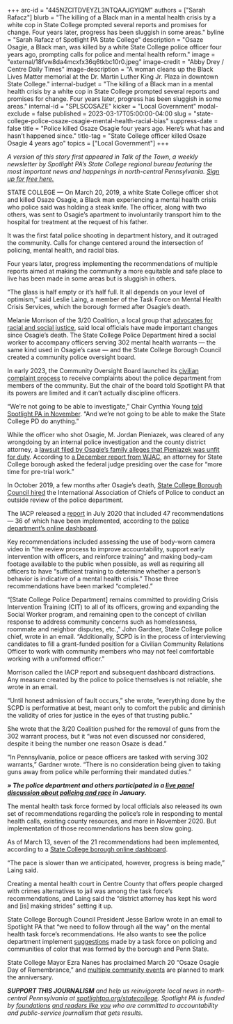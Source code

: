 +++
arc-id = "445NZCITDVEYZL3NTQAAJGYIQM"
authors = ["Sarah Rafacz"]
blurb = "The killing of a Black man in a mental health crisis by a white cop in State College prompted several reports and promises for change. Four years later, progress has been sluggish in some areas."
byline = "Sarah Rafacz of Spotlight PA State College"
description = "Osaze Osagie, a Black man, was killed by a white State College police officer four years ago, prompting calls for police and mental health reform."
image = "external/18fvw8da4mcxfx36q6tkbc10r0.jpeg"
image-credit = "Abby Drey / Centre Daily Times"
image-description = "A woman cleans up the Black Lives Matter memorial at the Dr. Martin Luther King Jr. Plaza in downtown State College."
internal-budget = "The killing of a Black man in a mental health crisis by a white cop in State College prompted several reports and promises for change. Four years later, progress has been sluggish in some areas."
internal-id = "SPLSCOSAZE"
kicker = "Local Government"
modal-exclude = false
published = 2023-03-17T05:00:00-04:00
slug = "state-college-police-osaze-osagie-mental-health-racial-bias"
suppress-date = false
title = "Police killed Osaze Osagie four years ago. Here’s what has and hasn’t happened since."
title-tag = "State College officer killed Osaze Osagie 4 years ago"
topics = ["Local Government"]
+++

<i>A version of this story first appeared in Talk of the Town, a weekly newsletter by Spotlight PA’s State College regional bureau featuring the most important news and happenings in north-central Pennsylvania. </i><a href="https://www.spotlightpa.org/newsletters"><i>Sign up for free here.</i></a>

STATE COLLEGE — On March 20, 2019, a white State College officer shot and killed Osaze Osagie, a Black man experiencing a mental health crisis who police said was holding a steak knife. The officer, along with two others, was sent to Osagie’s apartment to involuntarily transport him to the hospital for treatment at the request of his father.

It was the first fatal police shooting in department history, and it outraged the community. Calls for change centered around the intersection of policing, mental health, and racial bias.

Four years later, progress implementing the recommendations of multiple reports aimed at making the community a more equitable and safe place to live has been made in some areas but is sluggish in others.

“The glass is half empty or it’s half full. It all depends on your level of optimism,” said Leslie Laing, a member of the Task Force on Mental Health Crisis Services, which the borough formed after Osagie’s death.

<script src="https://www.spotlightpa.org/embed.js" async></script><div data-spl-embed-version="1" data-spl-src="https://www.spotlightpa.org/embeds/newsletter/?cta=Sign%20up%20for%20our%20new%20regional%20newsletter%2C%20%3Cb%3ETalk%20of%20the%20Town%3C%2Fb%3E%2C%20and%20get%20all%20the%20news%20and%20notes%20from%20State%20College%20and%20north-central%20PA.&button=Sign%20Up%20Now&preselect=state_college&eyebrow=DON'T%20MISS%20A%20BEAT"></div>

Melanie Morrison of the 3/20 Coalition, a local group that <a href="https://web.archive.org/20230317115356/https://320coalition.org/about/">advocates for racial and social justice</a>, said local officials have made important changes since Osagie’s death. The State College Police Department hired a social worker to accompany officers serving 302 mental health warrants — the same kind used in Osagie’s case — and the State College Borough Council created a community police oversight board.

In early 2023, the Community Oversight Board launched its <a href="https://www.spotlightpa.org/statecollege/2022/11/state-college-police-osaze-osagie-complaint-oversight/">civilian complaint process</a> to receive complaints about the police department from members of the community. But the chair of the board told Spotlight PA that its powers are limited and it can’t actually discipline officers.

“We’re not going to be able to investigate,” Chair Cynthia Young <a href="https://www.spotlightpa.org/statecollege/2022/11/state-college-police-osaze-osagie-complaint-oversight/">told Spotlight PA in November</a>. “And we’re not going to be able to make the State College PD do anything.”

While the officer who shot Osagie, M. Jordan Pieniazek, was cleared of any wrongdoing by an internal police investigation and the county district attorney, a <a href="https://radio.wpsu.org/crime-and-law-enforcement/2021-01-27/lawsuit-alleges-scpd-officer-who-fatally-shot-osagie-was-unfit-for-duty-borough-pushes-back">lawsuit filed by Osagie’s family alleges that Pieniazek was unfit for duty</a>. According to <a href="https://wjactv.com/news/local/lawyer-in-osaze-osagie-lawsuit-requests-more-time-to-complete-the-discovery-process">a December report from WJAC</a>, an attorney for State College borough asked the federal judge presiding over the case for “more time for pre-trial work.”

In October 2019, a few months after Osagie’s death, <a href="https://www.centredaily.com/news/local/article236219963.html">State College Borough Council hired</a> the International Association of Chiefs of Police to conduct an outside review of the police department.

The IACP released a <a href="https://content.civicplus.com/api/assets/ad53414d-623b-42b3-8a5e-4ba3a6acd75d?cache=3600">report</a> in July 2020 that included 47 recommendations — 36 of which have been implemented, according to the <a href="https://performance.envisio.com/dashboard/statecollege1458">police department’s online dashboard</a>.

Key recommendations included assessing the use of body-worn camera video in “the review process to improve accountability, support early intervention with officers, and reinforce training” and making body-cam footage available to the public when possible, as well as requiring all officers to have “sufficient training to determine whether a person’s behavior is indicative of a mental health crisis.” Those three recommendations have been marked “completed.”

“[State College Police Department] remains committed to providing Crisis Intervention Training (CIT) to all of its officers, growing and expanding the Social Worker program, and remaining open to the concept of civilian response to address community concerns such as homelessness, roommate and neighbor disputes, etc.,” John Gardner, State College police chief, wrote in an email. “Additionally, SCPD is in the process of interviewing candidates to fill a grant-funded position for a Civilian Community Relations Officer to work with community members who may not feel comfortable working with a uniformed officer.”

Morrison called the IACP report and subsequent dashboard distractions. Any measure created by the police to police themselves is not reliable, she wrote in an email.

“Until honest admission of fault occurs,” she wrote, “everything done by the SCPD is performative at best, meant only to comfort the public and diminish the validity of cries for justice in the eyes of that trusting public.”

She wrote that the 3/20 Coalition pushed for the removal of guns from the 302 warrant process, but it “was not even discussed nor considered, despite it being the number one reason Osaze is dead.”

“In Pennsylvania, police or peace officers are tasked with serving 302 warrants,” Gardner wrote. “There is no consideration being given to taking guns away from police while performing their mandated duties.”

<script src="https://www.spotlightpa.org/embed.js" async></script><div data-spl-embed-version="1" data-spl-src="https://www.spotlightpa.org/embeds/cta/?eyebrow=Support%20Spotlight%20PA%20in%20State%20College&url=https%3A%2F%2Fcheckout.fundjournalism.org%2Fmemberform%3Forg_id%3Dspotlightpa%26theme%3Dcentrecounty%26campaign%3D7015G0000013pZnQAI&body=Support%20Spotlight%20PA's%20journalism%20in%20State%20College%20%26%20north-central%20Pa.%20and%20%3Cb%3E%20all%20gifts%20will%20be%20DOUBLED%20until%20March%2025%3C%2Fb%3E%20thanks%20to%20a%20generous%20matching%20gift%20from%20The%20Benter%20Foundation%20in%20Pittsburgh.&cta=Click%20to%20Contribute"></div>

<i><b>» The police department and others participated in a </b></i><a href="https://thestatetheatre.org/events/community-conversations-series-the-intersection-of-policing-and-race/"><i><b>live panel discussion about policing and race</b></i></a><i><b> in January.</b></i>

The mental health task force formed by local officials also released its own set of recommendations regarding the police’s role in responding to mental health calls, existing county resources, and more in November 2020. But implementation of those recommendations has been slow going.

As of March 13, seven of the 21 recommendations had been implemented, according to a <a href="https://performance.envisio.com/dashboard/MHTF">State College borough online dashboard</a>.

“The pace is slower than we anticipated, however, progress is being made,” Laing said.

Creating a mental health court in Centre County that offers people charged with crimes alternatives to jail was among the task force’s recommendations, and Laing said the “district attorney has kept his word and [is] making strides” setting it up.

State College Borough Council President Jesse Barlow wrote in an email to Spotlight PA that “we need to follow through all the way” on the mental health task force’s recommendations. He also wants to see the police department implement <a href="https://www.dept.psu.edu/ur/newsdocuments/2021-Task-Force-on-Policing-and-Communities-of-Color_Draft-Report.pdf">suggestions</a> made by a task force on policing and communities of color that was formed by the borough and Penn State.

State College Mayor Ezra Nanes has proclaimed March 20 “Osaze Osagie Day of Remembrance,” and <a href="https://www.collegian.psu.edu/news/borough/fourward-not-fourgotten-events-plan-to-honor-the-4-year-anniversary-of-osazie-osagies-death/article_d5fb049c-c137-11ed-a5e5-07ba5a1363bc.html">multiple community events</a> are planned to mark the anniversary.

<i><b>SUPPORT THIS JOURNALISM</b></i><i> and help us reinvigorate local news in north-central Pennsylvania at </i><a href="https://checkout.fundjournalism.org/memberform?org_id=spotlightpa&campaign=7015G0000013pUYQAY&utm_source=www.spotlightpa.org&utm_medium=statecollege:section&utm_campaign=statecollege:main"><i>spotlightpa.org/statecollege</i></a><i>. Spotlight PA is funded by </i><a href="https://www.spotlightpa.org/support"><i>foundations</i></a><i> </i><a href="https://www.spotlightpa.org/support"><i>and readers like you</i></a><i> who are committed to accountability and public-service journalism that gets results.</i>
